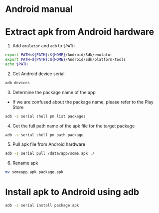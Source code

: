 # Android manual

# Extract apk from Android hardware

1. Add `emulator` and `adb` to `$PATH`

```bash
export PATH=${PATH}:${HOME}/Android/Sdk/emulator
export PATH=${PATH}:${HOME}/Android/Sdk/platform-tools
echo $PATH
```

2. Get Android device serial

```bash
adb devices
```

3. Determine the package name of the app

- If we are confused about the package name, please refer to the Play Store

```bash
adb -s serial shell pm list packages
```

4. Get the full path name of the apk file for the target package

```bash
adb -s serial shell pm path package
```

5. Pull apk file from Android hardware

```bash
adb -s serial pull /data/app/some.apk ./
```

6. Rename apk

```bash
mv someapp.apk package.apk
```

# Install apk to Android using adb

```bash
adb -s serial install package.apk
```
